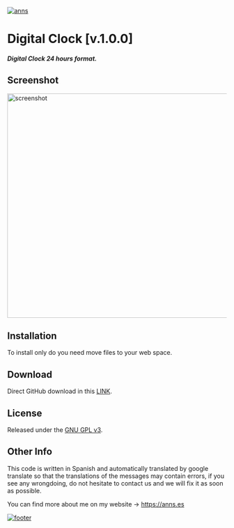<!-- HEADER -->
<a href="https://anns.es"> <img src="http://git.anns.es/img/git-head.png" alt="anns"> </a>

<!-- TITLE -->
# Digital Clock [v.1.0.0]

<!-- DESCRIPTION -->
#### *Digital Clock 24 hours format.*


<!-- Screenshot -->
## Screenshot
<img src="http://git.anns.es/digital_clock/library/img/screenshot.png" alt="screenshot" width="516px">


<!-- INSTALLATION -->
## Installation

To install only do you need move files to your web space.


<!-- DOWNLOAD -->
## Download

Direct GitHub download in this [LINK](LICENSE).


<!-- LICENCE -->
## License

Released under the [GNU GPL v3](LICENSE).


<!-- OTHER INFO -->
## Other Info

This code is written in Spanish and automatically translated by google translate so that the translations of the messages may contain errors, if you see any wrongdoing, do not hesitate to contact us and we will fix it as soon as possible.

You can find more about me on my website → <a href="https://anns.es">https://anns.es</a>



<!-- FOOTER -->
<a href="https://anns.es"> <img src="http://git.anns.es/img/git-footer.png" alt="footer"> </a>
